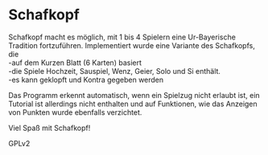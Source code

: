 Schafkopf
=========

Schafkopf macht es möglich, mit 1 bis 4 Spielern eine Ur-Bayerische Tradition fortzuführen. Implementiert wurde eine Variante des Schafkopfs, die   
  -auf dem Kurzen Blatt (6 Karten) basiert    
  -die Spiele Hochzeit, Sauspiel, Wenz, Geier, Solo und Si enthält.    
  -es kann geklopft und Kontra gegeben werden    
  
Das Programm erkennt automatisch, wenn ein Spielzug nicht erlaubt ist, ein Tutorial ist allerdings nicht enthalten und auf Funktionen, wie das Anzeigen von Punkten wurde ebenfalls verzichtet.    

Viel Spaß mit Schafkopf!   

GPLv2
